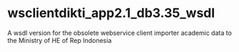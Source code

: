 # wsclientdikti_app2.1_db3.35_wsdl
A wsdl version for the obsolete webservice client importer academic data to the Ministry of HE of Rep Indonesia
